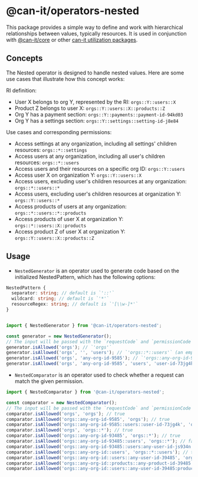 # @can-it/operators-nested

This package provides a simple way to define and work with hierarchical relationships between values, typically resources. It is used in conjunction with [@can-it/core](https://www.npmjs.com/package/@can-it/core) or other [can-it utilization packages](https://www.npmjs.com/search?q=keywords%3Acan-it-utilization).

## Concepts
The Nested operator is designed to handle nested values. Here are some use cases that illustrate how this concept works:

RI definition:
- User X belongs to org Y, represented by the RI: `orgs::Y::users::X`
- Product Z belongs to user X: `orgs::Y::users::X::products::Z`
- Org Y has a payment section: `orgs::Y::payments::payment-id-94kd03`
- Org Y has a settings section: `orgs::Y::settings::setting-id-j8e84`

Use cases and corresponding permissions:
- Access settings at any organization, including all settings' children resources: `orgs::*::settings`
- Access users at any organization, including all user's children resources: `orgs::*::users`
- Access users and their resources on a specific org ID: `orgs::Y::users`
- Access user X on organization Y: `orgs::Y::users::X`
- Access users, excluding user's children resources at any organization: `orgs::*::users::*`
- Access users, excluding user's children resources at organization Y: `orgs::Y::users::*`
- Access products of users at any organization: `orgs::*::users::*::products`
- Access products of user X at organization Y: `orgs::*::users::X::products`
- Access product Z of user X at organization Y: `orgs::Y::users::X::products::Z`

## Usage
- `NestedGenerator` is an operator used to generate code based on the initialized NestedPattern, which has the following options:

```typescript
NestedPattern {
  separator: string; // default is `'::'`
  wildcard: string; // default is `'*'`
  resourceRegex: string; // default is `'[\\w-]*'`
}
```

```typescript

import { NestedGenerator } from '@can-it/operators-nested';

const generator = new NestedGenerator();
// The input will be passed with the `requestCode` and `permissionCode` in order.
generator.isAllowed('orgs'); // `'orgs'`
generator.isAllowed('orgs', '', 'users'); // `'orgs::*::users'` (an empty string will be processed as a wildcard signal).
generator.isAllowed('orgs', 'any-org-id-9585'); // `'orgs::any-org-id-9585'`
generator.isAllowed('orgs', 'any-org-id-9585', 'users', 'user-id-73jg4k'); // `'orgs::any-org-id-9585::users::user-id-73jg4k'`
```

- `NestedComparator` is an operator used to check whether a request can match the given permission.

```typescript
import { NestedComparator } from '@can-it/operators-nested';

const comparator = new NestedComparator();
// The input will be passed with the `requestCode` and `permissionCode` in order.
comparator.isAllowed('orgs', 'orgs'); // true
comparator.isAllowed('orgs::any-org-id-9585', 'orgs'); // true
comparator.isAllowed('orgs::any-org-id-9585::users::user-id-73jg4k', 'orgs'); // true
comparator.isAllowed('orgs', 'orgs::*'); // true
comparator.isAllowed('orgs::any-org-id-93485', 'orgs::*'); // true
comparator.isAllowed('orgs::any-org-id-93485::users', 'orgs::*'); // false
comparator.isAllowed('orgs::any-org-id-93485::users:any-user-id-js934n', 'orgs::*'); // false
comparator.isAllowed('orgs::any-org-id::users', 'orgs::*::users'); // true
comparator.isAllowed('orgs::any-org-id::users::any-user-id-39485', 'orgs::*::users'); // true
comparator.isAllowed('orgs::any-org-id::products::any-product-id-39485', 'orgs::*::users'); // false
comparator.isAllowed('orgs::any-org-id::users::any-user-id-39485:products', 'orgs::*::users'); // true
```
